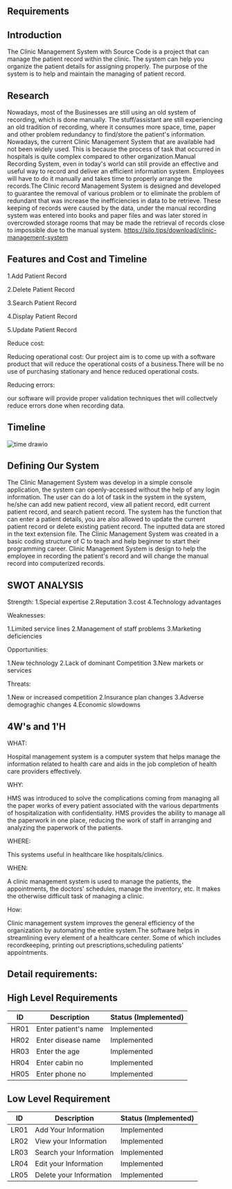 ## Requirements

## Introduction

The Clinic Management System with Source Code is a project that can manage the patient record within the clinic. The system can help you organize the patient details for assigning properly. The purpose of the system is to help and maintain the managing of patient record.

## Research

Nowadays, most of the Businesses  are still using an old system of recording, which is done manually. The stuff/assistant are still experiencing an old tradition of recording, where it consumes more space, time, paper and other problem redundancy to find/store the patient's information.
Nowadays, the current Clinic Management System that are available had not been widely used. This is because the process of task that occurred in hospitals is quite complex compared to other organization.Manual Recording System, even in today's world can still provide an effective and useful way to record and deliver an efficient information system. Employees will have to do it manually and takes time to properly arrange the records.The Clinic record Management System  is designed and developed to guarantee the removal of various problem or to eliminate the problem of redundant that was increase the inefficiencies in data to be retrieve. These keeping of records were caused by the data, under the manual recording system was entered into books and paper files and was later stored in overcrowded storage rooms that may be made the retrieval of records close to impossible due to the manual system.
https://silo.tips/download/clinic-management-system

## Features and Cost and Timeline

1.Add Patient Record

2.Delete Patient Record

3.Search Patient Record

4.Display Patient Record

5.Update Patient Record

Reduce cost:

Reducing operational cost: Our project aim is to come up with a software product that will reduce the operational costs of a business.There will be no use of purchasing stationary and hence reduced operational costs.

Reducing errors:

our software will provide proper validation techniques thet will collectvely reduce errors done when recording data.

## Timeline

![time drawio](https://user-images.githubusercontent.com/94224532/143255251-8392da80-9ed6-4841-bb13-2f21077a0673.png)

         
## Defining Our System

The Clinic Management System was develop in a simple console application, the system can openly-accessed without the help of any login information. The user can do a lot of task in the system in the system, he/she can add new patient record, view all patient record, edit current patient record, and search patient record. The system has the function that can enter a patient details, you are also allowed to update the current patient record or delete existing patient record. The inputted data are stored in the text extension file. The Clinic Management System was created in a basic coding structure of C to teach and help beginner to start their programming career. 
 Clinic Management System is design to help the employee in recording the patient's record and will change the manual record into computerized records.

## SWOT ANALYSIS

Strength:
1.Special expertise
2.Reputation
3.cost
4.Technology advantages

Weaknesses:

1.Limited service lines
2.Management of staff problems
3.Marketing deficiencies

Opportunities:

1.New technology
2.Lack of dominant Competition
3.New markets or services

Threats:

1.New or increased competition
2.Insurance plan changes
3.Adverse demograghic changes
4.Economic slowdowns

## 4W's and 1'H

WHAT:

Hospital management system is a computer system that helps manage the information related to health care and aids in the job completion of health care providers effectively.

WHY:

HMS was introduced to solve the complications coming from managing all the paper works of every patient associated with the various departments of hospitalization with confidentiality. HMS provides the ability to manage all the paperwork in one place, reducing the work of staff in arranging and analyzing the paperwork of the patients.

WHERE:

This systems useful in healthcare like hospitals/clinics.

WHEN:

A clinic management system is used to manage the patients, the appointments, the doctors' schedules, manage the inventory, etc. It makes the otherwise difficult task of managing a clinic.

How:

Clinic management system improves the general efficiency of the organization by automating the entire system.The software helps in streamlining every element of a healthcare center. Some of which includes recordkeeping, printing out prescriptions,scheduling patients' appointments.


## Detail requirements:


## High Level Requirements
| ID | Description | Status (Implemented) |
| --- | --- | --- |
| HR01 |Enter patient's name | Implemented |
| HR02 |Enter disease name| Implemented |
| HR03 | Enter the age | Implemented |
| HR04 | Enter cabin no | Implemented |
| HR05 | Enter phone no | Implemented |


## Low Level Requirement
| ID | Description | Status (Implemented) |
| --- | --- | --- |
| LR01 | Add Your Information | Implemented |
| LR02 | View your Information  | Implemented |
| LR03 | Search your Information  | Implemented |
| LR04 |Edit your Information  | Implemented  |
| LR05 |Delete your Information |Implemented |


















         
         
         

